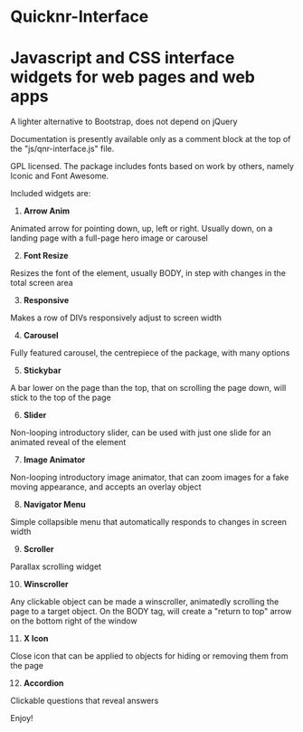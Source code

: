 # Quicknr-Interface

Javascript and CSS interface widgets for web pages and web apps
=================

A lighter alternative to Bootstrap, does not depend on jQuery

Documentation is presently available only as a comment block at the top of the "js/qnr-interface.js" file.

GPL licensed. The package includes fonts based on work by others, namely Iconic and Font Awesome.

Included widgets are:

1. **Arrow Anim**

  Animated arrow for pointing down, up, left or right. Usually down, on a landing page with a full-page hero image or carousel

2. **Font Resize**

  Resizes the font of the element, usually BODY, in step with changes in the total screen area

3. **Responsive**

  Makes a row of DIVs responsively adjust to screen width

4. **Carousel**

  Fully featured carousel, the centrepiece of the package, with many options

5. **Stickybar**

  A bar lower on the page than the top, that on scrolling the page down, will stick to the top of the page

6. **Slider**

  Non-looping introductory slider, can be used with just one slide for an animated reveal of the element

7. **Image Animator**

  Non-looping introductory image animator, that can zoom images for a fake moving appearance, and accepts an overlay object

8. **Navigator Menu**

  Simple collapsible menu that automatically responds to changes in screen width

9. **Scroller**

  Parallax scrolling widget

10. **Winscroller**

  Any clickable object can be made a winscroller, animatedly scrolling the page to a target object. On the BODY tag, will create a "return to top" arrow on the bottom right of the window

11. **X Icon**

  Close icon that can be applied to objects for hiding or removing them from the page

12. **Accordion**

  Clickable questions that reveal answers

Enjoy!
